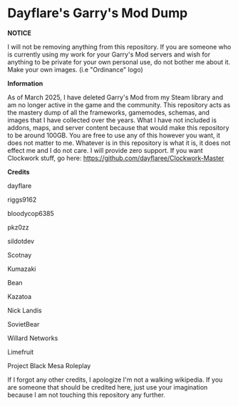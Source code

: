 # Dayflare's Garry's Mod Dump

**NOTICE**

I will not be removing anything from this repository. If you are someone who is currently using my work for your Garry's Mod servers and wish for anything to be private for your own personal use, do not bother me about it. Make your own images. (i.e "Ordinance" logo)

**Information**

As of March 2025, I have deleted Garry's Mod from my Steam library and am no longer active in the game and the community. This repository acts as the mastery dump of all the frameworks, gamemodes, schemas, and images that I have collected over the years. What I have not included is addons, maps, and server content because that would make this repository to be around 100GB. You are free to use any of this however you want, it does not matter to me. Whatever is in this repository is what it is, it does not effect me and I do not care. I will provide zero support. If you want Clockwork stuff, go here: https://github.com/dayflaree/Clockwork-Master

**Credits**

dayflare

riggs9162

bloodycop6385

pkz0zz

sildotdev

Scotnay

Kumazaki

Bean

Kazatoa

Nick Landis

SovietBear

Willard Networks

Limefruit

Project Black Mesa Roleplay

If I forgot any other credits, I apologize I'm not a walking wikipedia. If you are someone that should be credited here, just use your imagination because I am not touching this repository any further.

